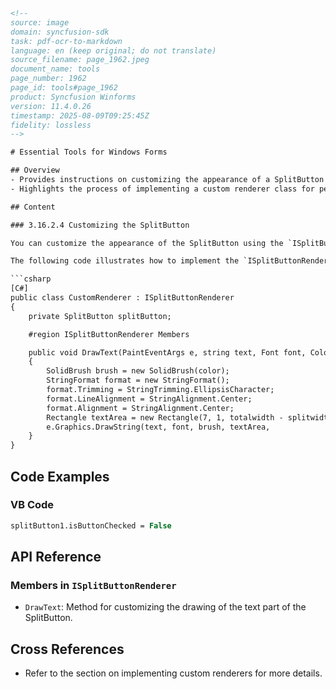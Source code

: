 ```html
<!--
source: image
domain: syncfusion-sdk
task: pdf-ocr-to-markdown
language: en (keep original; do not translate)
source_filename: page_1962.jpeg
document_name: tools
page_number: 1962
page_id: tools#page_1962
product: Syncfusion Winforms
version: 11.4.0.26
timestamp: 2025-08-09T09:25:45Z
fidelity: lossless
-->

# Essential Tools for Windows Forms

## Overview
- Provides instructions on customizing the appearance of a SplitButton using the `ISplitButtonRenderer` interface.
- Highlights the process of implementing a custom renderer class for personalized rendering of the SplitButton's appearance.

## Content

### 3.16.2.4 Customizing the SplitButton

You can customize the appearance of the SplitButton using the `ISplitButtonRenderer`. This interface provides few methods to controlling painting borders, arrow, and so on. To customize the appearance, create a new custom renderer class and implement each of the members declared in `ISplitButtonRenderer`. Assign an instance of your custom renderer to the `Renderer` property of SplitButton. By default, SplitButton will be painted using its default renderer.

The following code illustrates how to implement the `ISplitButtonRenderer` interface:

```csharp
[C#]
public class CustomRenderer : ISplitButtonRenderer
{
    private SplitButton splitButton;

    #region ISplitButtonRenderer Members

    public void DrawText(PaintEventArgs e, string text, Font font, Color color, int totalwidth, int totalheight, int splitwidth)
    {
        SolidBrush brush = new SolidBrush(color);
        StringFormat format = new StringFormat();
        format.Trimming = StringTrimming.EllipsisCharacter;
        format.LineAlignment = StringAlignment.Center;
        format.Alignment = StringAlignment.Center;
        Rectangle textArea = new Rectangle(7, 1, totalwidth - splitwidth, totalheight);
        e.Graphics.DrawString(text, font, brush, textArea, 
    }
}
```

## Code Examples

### VB Code
```vb
splitButton1.isButtonChecked = False
```

## API Reference

### Members in `ISplitButtonRenderer`
- `DrawText`: Method for customizing the drawing of the text part of the SplitButton.

## Cross References
- Refer to the section on implementing custom renderers for more details.

<!-- tags: [winforms, custom renderer, ISplitButtonRenderer, SplitButton, Syncfusion SDK] keywords: [customization, appearance, render, drawing, interface] -->
```